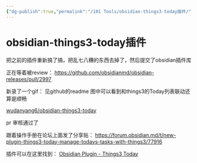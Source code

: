 ```yaml
---
{"dg-publish":true,"permalink":"/101 Tools/obsidian-things3-today插件/","noteIcon":"","created":"2024-01-29T14:23:53+08:00","updated":"2024-03-02T23:06:25+08:00"}
---
```



# obsidian-things3-today插件

把之前的插件重新搞了搞，把乱七八糟的东西去掉了，然后提交了obsidian插件库

正在等着被review： https://github.com/obsidianmd/obsidian-releases/pull/2997

新录了一个gif：
见github的readme
图中可以看到和things3的Today列表联动还算是顺畅

[wudanyang6/obsidian-things3-today](https://github.com/wudanyang6/obsidian-things3-today?tab=readme-ov-file)

pr 审核通过了

跟着操作手册在论坛上面发了分享贴： https://forum.obsidian.md/t/new-plugin-things3-today-manage-todays-tasks-with-things3/77916

插件可以在这里找到： [Obsidian Plugin - Things3 Today](https://obsidian.md/plugins?id=things3-today)